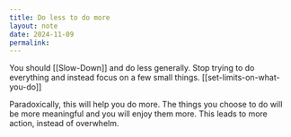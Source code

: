 ```yaml
---
title: Do less to do more
layout: note
date: 2024-11-09
permalink:
---
```


 You should [[Slow-Down]] and do less generally.  Stop trying to do everything and instead focus on a few small things. [[set-limits-on-what-you-do]]

Paradoxically, this will help you do more. The things you choose to do will be more meaningful and you will enjoy them more. This leads to more action, instead of overwhelm.



